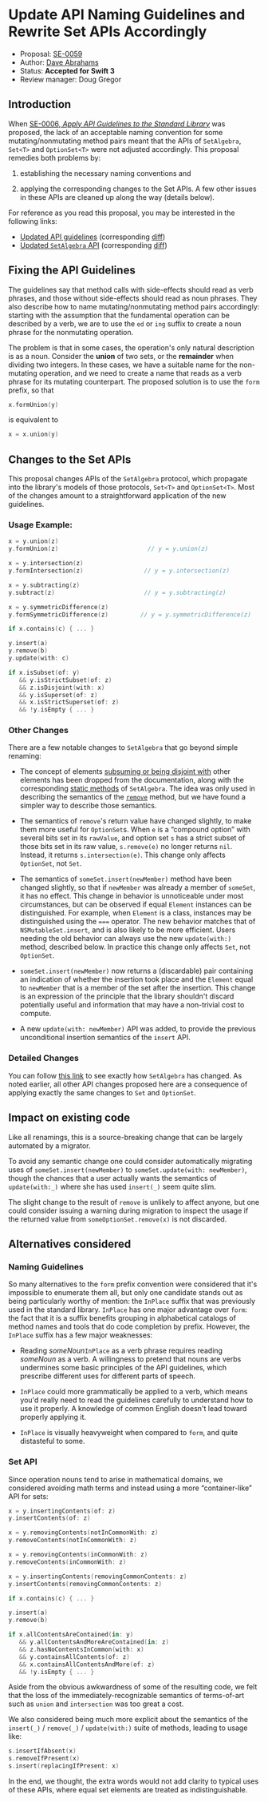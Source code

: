 # Update API Naming Guidelines and Rewrite Set APIs Accordingly

* Proposal: [SE-0059](https://github.com/apple/swift-evolution/blob/master/proposals/0059-updated-set-apis.md)
* Author: [Dave Abrahams](https://github.com/dabrahams)
* Status: **Accepted for Swift 3**
* Review manager: Doug Gregor

## Introduction

When
[SE-0006, *Apply API Guidelines to the Standard Library*](https://github.com/apple/swift-evolution/blob/master/proposals/0006-apply-api-guidelines-to-the-standard-library.md)
was proposed, the lack of an acceptable naming convention for some
mutating/nonmutating method pairs meant that the APIs of `SetAlgebra`,
`Set<T>` and `OptionSet<T>` were not adjusted accordingly.  This
proposal remedies both problems by:

1. establishing the necessary naming conventions and 

2. applying the corresponding changes to the Set APIs.  A few other
   issues in these APIs are cleaned up along the way (details below).

For reference as you read this proposal, you may be interested in the
following links:

* [Updated API guidelines](http://dabrahams.github.io/swift-internals/api-design-guidelines) (corresponding [diff](https://github.com/apple/swift-internals/pull/8))
* [Updated `SetAlgebra` API](https://github.com/apple/swift/blob/set-api/stdlib/public/core/SetAlgebra.swift) (corresponding [diff](https://github.com/apple/swift/pull/2002))


## Fixing the API Guidelines

The guidelines say that method calls with side-effects should read
as verb phrases, and those without side-effects should read as noun
phrases.  They also describe how to name mutating/nonmutating method
pairs accordingly: starting with the assumption that the fundamental
operation can be described by a verb, we are to use the `ed` or `ing`
suffix to create a noun phrase for the nonmutating operation.

The problem is that in some cases, the operation's only natural
description is as a noun. Consider the **union** of two sets, or the
**remainder** when dividing two integers.  In these cases, we have a
suitable name for the non-mutating operation, and we need to create a
name that reads as a verb phrase for its mutating counterpart. The
proposed solution is to use the `form` prefix, so that

```swift
x.formUnion(y)
```

is equivalent to

```swift
x = x.union(y)
```

## Changes to the Set APIs

This proposal changes APIs of the `SetAlgebra` protocol, which
propagate into the library's models of those protocols, `Set<T>` and
`OptionSet<T>`.  Most of the changes amount to a straightforward
application of the new guidelines.

### Usage Example:

```swift
x = y.union(z)
y.formUnion(z)                         // y = y.union(z)

x = y.intersection(z)
y.formIntersection(z)                 // y = y.intersection(z)

x = y.subtracting(z)
y.subtract(z)                         // y = y.subtracting(z)

x = y.symmetricDifference(z)
y.formSymmetricDifference(z)         // y = y.symmetricDifference(z)

if x.contains(c) { ... }

y.insert(a)
y.remove(b)
y.update(with: c)

if x.isSubset(of: y) 
   && y.isStrictSubset(of: z)
   && z.isDisjoint(with: x)
   && y.isSuperset(of: z)
   && x.isStrictSuperset(of: z)
   && !y.isEmpty { ... }
```

### Other Changes

There are a few notable changes to `SetAlgebra` that go beyond simple
renaming:

* The concept of elements
  [subsuming or being disjoint with](https://developer.apple.com/library/ios/documentation/Swift/Reference/Swift_SetAlgebraType_Protocol/index.html)
  other elements has been dropped from the documentation, along with
  the corresponding
  [static methods](https://developer.apple.com/library/ios/documentation/Swift/Reference/Swift_SetAlgebraType_Protocol/index.html#//apple_ref/doc/uid/TP40016191-CH1-DontLinkElementID_32)
  of `SetAlgebra`.  The idea was only used in describing the
  semantics of the
  [`remove`](https://developer.apple.com/library/ios/documentation/Swift/Reference/Swift_SetAlgebraType_Protocol/index.html#//apple_ref/swift/intfm/SetAlgebraType/s:FPs14SetAlgebraType6removeFwx7ElementGSqwxS0__)
  method, but we have found a simpler way to describe those semantics.

* The semantics of `remove`'s return value have changed slightly, to
  make them more useful for `OptionSet`s.  When `e` is a “compound
  option” with several bits set in its `rawValue`, and option set `s`
  has a strict subset of those bits set in its raw value,
  `s.remove(e)` no longer returns `nil`.  Instead, it returns
  `s.intersection(e)`.  This change only affects `OptionSet`, not
  `Set`.

* The semantics of `someSet.insert(newMember)` method have been
  changed slightly, so that if `newMember` was already a member of
  `someSet`, it has no effect.  This change in behavior is
  unnoticeable under most circumstances, but can be observed if equal
  `Element` instances can be distinguished.  For example, when
  `Element` is a class, instances may be distinguished using the `===`
  operator.  The new behavior matches that of `NSMutableSet.insert`,
  and is also likely to be more efficient.  Users needing the old
  behavior can always use the new `update(with:)` method, described below.
  In practice this change only affects `Set`, not `OptionSet`.

* `someSet.insert(newMember)` now returns a (discardable) pair
  containing an indication of whether the insertion took place and the
  `Element` equal to `newMember` that is a member of the set after the
  insertion.  This change is an expression of the principle that the
  library shouldn't discard potentially useful and information that
  may have a non-trivial cost to compute.

* A new `update(with: newMember)` API was added, to provide the
  previous unconditional insertion semantics of the `insert` API.

### Detailed Changes

You can follow
[this link](https://github.com/apple/swift/pull/2002/files?diff=split#diff-ad3e45198fdc0c94ad3f05c691813bda)
to see exactly how `SetAlgebra` has changed.  As noted earlier, all
other API changes proposed here are a consequence of applying exactly
the same changes to `Set` and `OptionSet`.

## Impact on existing code

Like all renamings, this is a source-breaking change that can be
largely automated by a migrator.

To avoid any semantic change one could consider automatically
migrating uses of `someSet.insert(newMember)` to `someSet.update(with:
newMember)`, though the chances that a user actually wants the
semantics of `update(with:_)` where she has used `insert(_)` seem
quite slim.

The slight change to the result of `remove` is unlikely to affect
anyone, but one could consider issuing a warning during migration to
inspect the usage if the returned value from `someOptionSet.remove(x)`
is not discarded.

## Alternatives considered

### Naming Guidelines

So many alternatives to the `form` prefix convention were considered
that it's impossible to enumerate them all, but only one candidate
stands out as being particularly worthy of mention: the `InPlace`
suffix that was previously used in the standard library.  `InPlace`
has one major advantage over `form`: the fact that it is a suffix
benefits grouping in alphabetical catalogs of method names and tools
that do code completion by prefix.  However, the `InPlace` suffix has
a few major weaknesses:

* Reading *someNoun*`InPlace` as a verb phrase requires reading
  *someNoun* as a verb. A willingness to pretend that nouns are verbs
  undermines some basic principles of the API guidelines, which
  prescribe different uses for different parts of speech.
  
* `InPlace` could more grammatically be applied to a verb, which means
  you'd really need to read the guidelines carefully to understand how
  to use it properly.  A knowledge of common English doesn't lead
  toward properly applying it.
  
* `InPlace` is visually heavyweight when compared to `form`, and quite
  distasteful to some.
  
### Set API

Since operation nouns tend to arise in mathematical domains, we
considered avoiding math terms and instead using a more
“container-like” API for sets:

```swift
x = y.insertingContents(of: z)
y.insertContents(of: z)

x = y.removingContents(notInCommonWith: z)
y.removeContents(notInCommonWith: z)

x = y.removingContents(inCommonWith: z)
y.removeContents(inCommonWith: z)

x = y.insertingContents(removingCommonContents: z)
y.insertContents(removingCommonContents: z)

if x.contains(c) { ... }

y.insert(a)
y.remove(b)

if x.allContentsAreContained(in: y) 
   && y.allContentsAndMoreAreContained(in: z)
   && z.hasNoContentsInCommon(with: x)
   && y.containsAllContents(of: z)
   && x.containsAllContentsAndMore(of: z)
   && !y.isEmpty { ... }
```

Aside from the obvious awkwardness of some of the resulting code, we
felt that the loss of the immediately-recognizable semantics of
terms-of-art such as `union` and `intersection` was too great a cost.

We also considered being much more explicit about the semantics of the
`insert(_)` / `remove(_)` / `update(with:)` suite of methods, leading
to usage like:

```swift
s.insertIfAbsent(x)
s.removeIfPresent(x)
s.insert(replacingIfPresent: x)
```

In the end, we thought, the extra words would not add clarity to
typical uses of these APIs, where equal set elements are treated as
indistinguishable.

